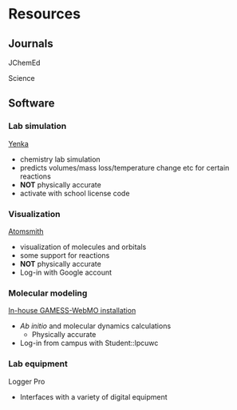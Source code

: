 # Resources

## Journals

JChemEd

Science

## Software

### Lab simulation

[Yenka](http://www.yenka.com)

* chemistry lab simulation
* predicts volumes/mass loss/temperature change etc for certain reactions
* **NOT** physically accurate
* activate with school license code

### Visualization

[Atomsmith](http://atomsmith.co/)

* visualization of molecules and orbitals
* some support for reactions
* **NOT** physically accurate
* Log-in with Google account

### Molecular modeling

[In-house GAMESS-WebMO installation](http://172.17.0.100/~jkwchui/cgi-bin/webmo/login.cgi)
* _Ab initio_ and molecular dynamics calculations
  * Physically accurate
* Log-in from campus with Student::lpcuwc

### Lab equipment

Logger Pro
* Interfaces with a variety of digital equipment